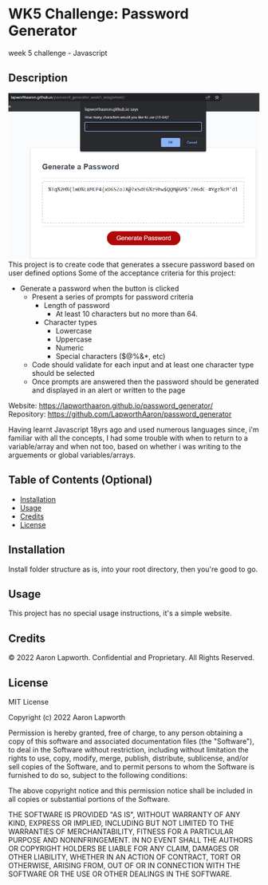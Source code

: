 # WK5 Challenge: Password Generator
week 5 challenge - Javascript

## Description
![password generator screenshot](./assets/generate_password.png)
<br>
This project is to create code that generates a ssecure password based on user defined options
Some of the acceptance criteria for this project:

* Generate a password when the button is clicked
  * Present a series of prompts for password criteria
    * Length of password
      * At least 10 characters but no more than 64.
    * Character types
      * Lowercase
      * Uppercase
      * Numeric
      * Special characters ($@%&*, etc)
  * Code should validate for each input and at least one character type should be selected
  * Once prompts are answered then the password should be generated and displayed in an alert or written to the page

Website: https://lapworthaaron.github.io/password_generator/
<br>Repository: https://github.com/LapworthAaron/password_generator

Having learnt Javascript 18yrs ago and used numerous languages since, i'm familiar with all the concepts, I had some trouble with when to return to a variable/array and when not too, based on whether i was writing to the arguements or global variables/arrays.

## Table of Contents (Optional)

- [Installation](#installation)
- [Usage](#usage)
- [Credits](#credits)
- [License](#license)

## Installation

Install folder structure as is, into your root directory, then you're good to go.

## Usage

This project has no special usage instructions, it's a simple website.

## Credits

© 2022 Aaron Lapworth. Confidential and Proprietary. All Rights Reserved.

## License

MIT License

Copyright (c) 2022 Aaron Lapworth

Permission is hereby granted, free of charge, to any person obtaining a copy
of this software and associated documentation files (the "Software"), to deal
in the Software without restriction, including without limitation the rights
to use, copy, modify, merge, publish, distribute, sublicense, and/or sell
copies of the Software, and to permit persons to whom the Software is
furnished to do so, subject to the following conditions:

The above copyright notice and this permission notice shall be included in all
copies or substantial portions of the Software.

THE SOFTWARE IS PROVIDED "AS IS", WITHOUT WARRANTY OF ANY KIND, EXPRESS OR
IMPLIED, INCLUDING BUT NOT LIMITED TO THE WARRANTIES OF MERCHANTABILITY,
FITNESS FOR A PARTICULAR PURPOSE AND NONINFRINGEMENT. IN NO EVENT SHALL THE
AUTHORS OR COPYRIGHT HOLDERS BE LIABLE FOR ANY CLAIM, DAMAGES OR OTHER
LIABILITY, WHETHER IN AN ACTION OF CONTRACT, TORT OR OTHERWISE, ARISING FROM,
OUT OF OR IN CONNECTION WITH THE SOFTWARE OR THE USE OR OTHER DEALINGS IN THE
SOFTWARE.
